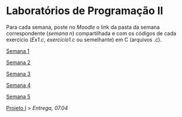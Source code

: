 # Laboratórios de Programação II

Para cada semana, poste no *Moodle* o link da pasta da semana correspondente (*semana n*) compartilhada e com os códigos de cada exercício (*Ex1.c*, *exercicio1.c* ou semelhante) em C (arquivos .c).

[Semana 1](https://github.com/Rogerio-mack/LP2_2024S1/blob/main/Semana4/ap2-semana1-lab.pdf)

[Semana 2](https://github.com/Rogerio-mack/LP2_2024S1/blob/main/Semana4/ap2-semana2-lab.pdf)

[Semana 3](https://github.com/Rogerio-mack/LP2_2024S1/blob/main/Semana4/ap2-semana3-lab.pdf)

[Semana 4](https://github.com/Rogerio-mack/LP2_2024S1/blob/main/Semana4/ap2-semana4-lab.pdf)

[Semana 5](https://github.com/Rogerio-mack/LP2_2024S1/blob/main/Semana5/ap2-semana5-lab.pdf)

[Projeto I](https://github.com/Rogerio-mack/LP2_2024S1/blob/main/AP2_PROJETO1.pdf) > *Entrega, 07.04*
